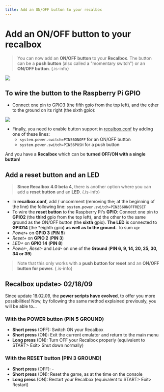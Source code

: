 ```yaml
---
title: Add an ON/OFF button to your recalbox
---
```


# Add an ON/OFF button to your recalbox


>You can now add an **ON/OFF button** to your **Recalbox**. The button can be a **push button** \(also called a "momentary switch"\) or an **ON/OFF button**.
{.is-info}

![](https://gblobscdn.gitbook.com/assets%2F-LdKTX4ollh_G72-pO8z%2F-MJH8jdcYQLsGJvtswtn%2F-MJHA_HOg9wBtC_agqnR%2Fadd-a-start-stop-button-to-your-recalbox-en-recalboxrecalbox-os.jpg?alt=media&token=bccf6ecf-3c7e-4008-bba0-9dbb427910ab)

## To wire the button to the Raspberry Pi GPIO

* Connect one pin to GPIO3 \(the fifth gpio from the top left\), and the other to the ground on its right \(the sixth gpio\):

![](https://gblobscdn.gitbook.com/assets%2F-LdKTX4ollh_G72-pO8z%2F-MJH8jdcYQLsGJvtswtn%2F-MJHBikcKEvyxKFdtUAG%2FRaspberry%20Pi%2040-pin%20GPIO%20Layout.png?alt=media&token=49f0c74e-433e-40fb-81ca-06cec2f2efb7)

* Finally, you need to enable button support in [recalbox.conf](/basic-manual/getting-started/the-recalbox.conf-file) by adding one of these lines:
  * `system.power.switch=PIN56ONOFF` for an ON/OFF button
  * `system.power.switch=PIN56PUSH` for a push button

And you have a **Recalbox** which can be **turned OFF/ON with a single button**!

## Add a reset button and an LED​


>**Since Recalbox 4.0 beta 4**, there is another option where you can add a **reset button** and an **LED**.
{.is-info}

* In **recalbox.conf,** add / uncomment \(removing the; at the beginning of the line\) the following line: `system.power.switch=PIN356ONOFFRESET`​
* To wire the **reset button** to the Raspberry Pi's **GPIO**: Connect one pin to **GPIO2** \(the **third** gpio from the top left\), and the other to the same ground as the ON/OFF button \(the **sixth** gpio\). **The LED** is connected to **GPIO14** \(the \*eighth gpio\) **as well as to the ground.**  To sum up:
* _Power+_ on **GPIO 3** \(**PIN 5**\)
* _Reset+_ on **GPIO 2** \(**PIN 3**\)
* _LED+_ on **GPIO 14** \(**PIN 8**\)
* _Power-_, _Reset-_ and _Led-_ on one of the **Ground** \(**PIN 6, 9, 14, 20, 25, 30, 34 or 39**\)


>Note that this only works with a **push button for reset** and an **ON/OFF button for power.**
{.is-info}

## Recalbox update&gt; 02/18/09

Since update 18.02.09, the **power scripts have evolved**, to offer you more possibilities! Now, by following the same method explained previously, you will be able to... 

### With the POWER button \(PIN 5 GROUND\)

* **Short press** \(OFF\): Switch ON your Recalbox
* **Short press** \(ON\): Exit the current emulator and return to the main menu
* **Long press** \(ON\): Turn OFF your Recalbox properly \(equivalent to START&gt; Exit&gt; Shut down normally\) 

### With the RESET button \(PIN 3 GROUND\)

* **Short press** \(OFF\): -
* **Short press** \(ON\): Reset the game, as at the time on the console
* **Long press** \(ON\): Restart your Recalbox \(equivalent to START&gt; Exit&gt; Restart\)

